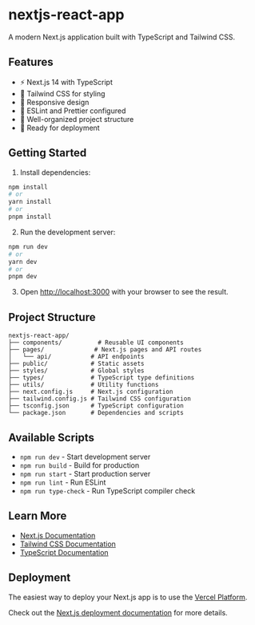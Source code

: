 # nextjs-react-app

A modern Next.js application built with TypeScript and Tailwind CSS.

## Features

- ⚡️ Next.js 14 with TypeScript
- 🎨 Tailwind CSS for styling
- 📱 Responsive design
- 🔧 ESLint and Prettier configured
- 📁 Well-organized project structure
- 🚀 Ready for deployment

## Getting Started

1. Install dependencies:
```bash
npm install
# or
yarn install
# or
pnpm install
```

2. Run the development server:
```bash
npm run dev
# or
yarn dev
# or
pnpm dev
```

3. Open [http://localhost:3000](http://localhost:3000) with your browser to see the result.

## Project Structure

```
nextjs-react-app/
├── components/          # Reusable UI components
├── pages/              # Next.js pages and API routes
│   └── api/           # API endpoints
├── public/            # Static assets
├── styles/            # Global styles
├── types/             # TypeScript type definitions
├── utils/             # Utility functions
├── next.config.js     # Next.js configuration
├── tailwind.config.js # Tailwind CSS configuration
├── tsconfig.json      # TypeScript configuration
└── package.json       # Dependencies and scripts
```

## Available Scripts

- `npm run dev` - Start development server
- `npm run build` - Build for production
- `npm run start` - Start production server
- `npm run lint` - Run ESLint
- `npm run type-check` - Run TypeScript compiler check

## Learn More

- [Next.js Documentation](https://nextjs.org/docs)
- [Tailwind CSS Documentation](https://tailwindcss.com/docs)
- [TypeScript Documentation](https://www.typescriptlang.org/docs)

## Deployment

The easiest way to deploy your Next.js app is to use the [Vercel Platform](https://vercel.com/new).

Check out the [Next.js deployment documentation](https://nextjs.org/docs/deployment) for more details.

